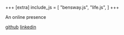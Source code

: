 +++
[extra]
include_js = [
    "bensway.js",
    "life.js",
]
+++

An online presence

<canvas id="life" style="max-width: 100%;"></canvas>

[github](https://github.com/blinsay) [linkedin](https://linkedin.com/in/blinsay)

